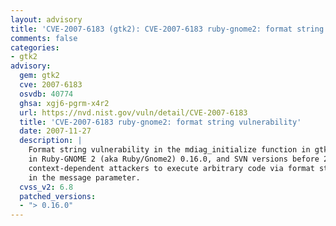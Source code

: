 ```yaml
---
layout: advisory
title: 'CVE-2007-6183 (gtk2): CVE-2007-6183 ruby-gnome2: format string vulnerability'
comments: false
categories:
- gtk2
advisory:
  gem: gtk2
  cve: 2007-6183
  osvdb: 40774
  ghsa: xgj6-pgrm-x4r2
  url: https://nvd.nist.gov/vuln/detail/CVE-2007-6183
  title: 'CVE-2007-6183 ruby-gnome2: format string vulnerability'
  date: 2007-11-27
  description: |
    Format string vulnerability in the mdiag_initialize function in gtk/src/rbgtkmessagedialog.c
    in Ruby-GNOME 2 (aka Ruby/Gnome2) 0.16.0, and SVN versions before 20071127, allows
    context-dependent attackers to execute arbitrary code via format string specifiers
    in the message parameter.
  cvss_v2: 6.8
  patched_versions:
  - "> 0.16.0"
---
```

